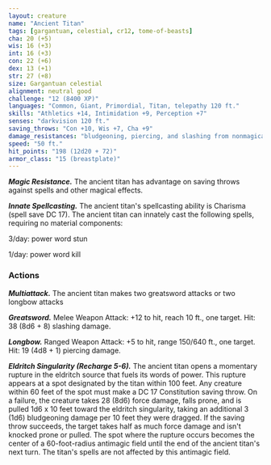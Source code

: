 ```yaml
---
layout: creature
name: "Ancient Titan"
tags: [gargantuan, celestial, cr12, tome-of-beasts]
cha: 20 (+5)
wis: 16 (+3)
int: 16 (+3)
con: 22 (+6)
dex: 13 (+1)
str: 27 (+8)
size: Gargantuan celestial
alignment: neutral good
challenge: "12 (8400 XP)"
languages: "Common, Giant, Primordial, Titan, telepathy 120 ft."
skills: "Athletics +14, Intimidation +9, Perception +7"
senses: "darkvision 120 ft."
saving_throws: "Con +10, Wis +7, Cha +9"
damage_resistances: "bludgeoning, piercing, and slashing from nonmagical weapons"
speed: "50 ft."
hit_points: "198 (12d20 + 72)"
armor_class: "15 (breastplate)"
---
```


***Magic Resistance.*** The ancient titan has advantage on saving throws against spells and other magical effects.

***Innate Spellcasting.*** The ancient titan's spellcasting ability is Charisma (spell save DC 17). The ancient titan can innately cast the following spells, requiring no material components:

3/day: power word stun

1/day: power word kill

### Actions

***Multiattack.*** The ancient titan makes two greatsword attacks or two longbow attacks

***Greatsword.*** Melee Weapon Attack: +12 to hit, reach 10 ft., one target. Hit: 38 (8d6 + 8) slashing damage.

***Longbow.*** Ranged Weapon Attack: +5 to hit, range 150/640 ft., one target. Hit: 19 (4d8 + 1) piercing damage.

***Eldritch Singularity (Recharge 5-6).*** The ancient titan opens a momentary rupture in the eldritch source that fuels its words of power. This rupture appears at a spot designated by the titan within 100 feet. Any creature within 60 feet of the spot must make a DC 17 Constitution saving throw. On a failure, the creature takes 28 (8d6) force damage, falls prone, and is pulled 1d6 x 10 feet toward the eldritch singularity, taking an additional 3 (1d6) bludgeoning damage per 10 feet they were dragged. If the saving throw succeeds, the target takes half as much force damage and isn't knocked prone or pulled. The spot where the rupture occurs becomes the center of a 60-foot-radius antimagic field until the end of the ancient titan's next turn. The titan's spells are not affected by this antimagic field.

